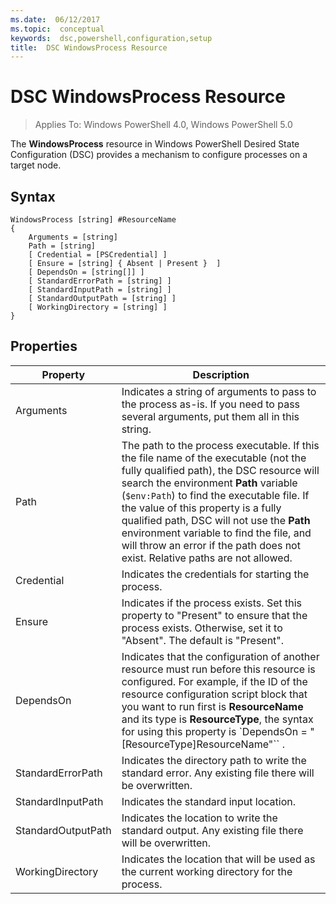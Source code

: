 ```yaml
---
ms.date:  06/12/2017
ms.topic:  conceptual
keywords:  dsc,powershell,configuration,setup
title:  DSC WindowsProcess Resource
---
```


# DSC WindowsProcess Resource

> Applies To: Windows PowerShell 4.0, Windows PowerShell 5.0

The **WindowsProcess** resource in Windows PowerShell Desired State Configuration (DSC) provides a mechanism to configure processes on a target node.

## Syntax

```
WindowsProcess [string] #ResourceName
{
    Arguments = [string]
    Path = [string]
    [ Credential = [PSCredential] ]
    [ Ensure = [string] { Absent | Present }  ]
    [ DependsOn = [string[]] ]
    [ StandardErrorPath = [string] ]
    [ StandardInputPath = [string] ]
    [ StandardOutputPath = [string] ]
    [ WorkingDirectory = [string] ]
}
```

## Properties
|  Property  |  Description   |
|---|---|
| Arguments| Indicates a string of arguments to pass to the process as-is. If you need to pass several arguments, put them all in this string.|
| Path| The path to the process executable. If this the file name of the executable (not the fully qualified path), the DSC resource will search the environment **Path** variable (`$env:Path`) to find the executable file. If the value of this property is a fully qualified path, DSC will not use the **Path** environment variable to find the file, and will throw an error if the path does not exist. Relative paths are not allowed.|
| Credential| Indicates the credentials for starting the process.|
| Ensure| Indicates if the process exists. Set this property to "Present" to ensure that the process exists. Otherwise, set it to "Absent". The default is "Present".|
| DependsOn | Indicates that the configuration of another resource must run before this resource is configured. For example, if the ID of the resource configuration script block that you want to run first is __ResourceName__ and its type is __ResourceType__, the syntax for using this property is `DependsOn = "[ResourceType]ResourceName"`` .|
| StandardErrorPath| Indicates the directory path to write the standard error. Any existing file there will be overwritten.|
| StandardInputPath| Indicates the standard input location.|
| StandardOutputPath| Indicates the location to write the standard output. Any existing file there will be overwritten.|
| WorkingDirectory| Indicates the location that will be used as the current working directory for the process.|